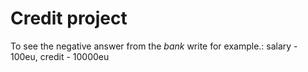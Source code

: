 # Credit project 

To see the negative answer from the *bank* write for example.: salary - 100eu, credit - 10000eu
